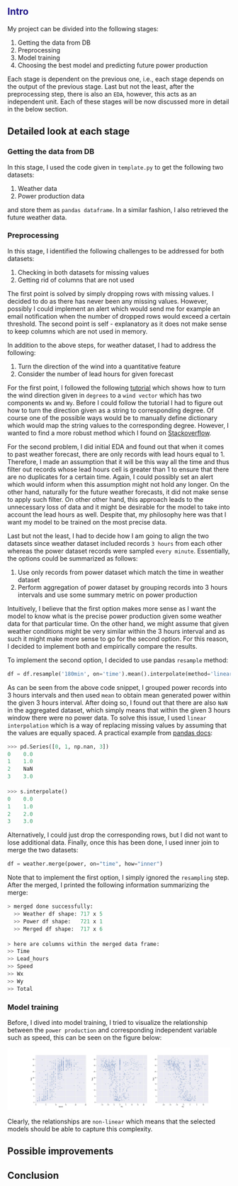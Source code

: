<h2 style="color:#22198A">Intro</h2>
My project can be divided into the following stages:

1. Getting the data from DB 
2. Preprocessing
3. Model training
4. Choosing the best model and predicting future power production

Each stage is dependent on the previous one, i.e., each stage depends on the
output of the previous stage. Last but not the least, after the preprocessing
step, there is also an `EDA`, however, this acts as an independent unit.
Each of these stages will be now discussed more in detail in the below section.

## Detailed look at each stage

### Getting the data from DB 
In this stage, I used the code given in `template.py` to get the following two
datasets: 

1. Weather data
2. Power production data

and store them as `pandas dataframe`. In a similar fashion, I also retrieved the
future weather data.

### Preprocessing
In this stage, I identified the following challenges to be addressed for both
datasets:

1. Checking in both datasets for missing values
2. Getting rid of columns that are not used

The first point is solved by simply dropping rows with missing values. I decided
to do as there has never been any missing values. However, possibly I could
implement an alert which would send me for example an email notification when
the number of dropped rows would exceed a certain threshold. The second point is
self - explanatory as it does not make sense to keep columns which are not used
in memory.

In addition to the above steps, for weather dataset, I had to address the
following:

1. Turn the direction of the wind into a quantitative feature
2. Consider the number of lead hours for given forecast

For the first point, I followed the following [tutorial](https://www.tensorflow.org/tutorials/structured_data/time_series#wind) which shows how to turn the wind direction given in `degrees` to a `wind vector` which has two components `Wx` and `Wy`. Before I could follow the tutorial I had to figure out how to turn the direction given as a string to corresponding degree. Of course one of the possible ways would be to manually define dictionary which would map the string values to the corresponding degree. However, I wanted to find a more robust method which I found on [Stackoverflow](Https://codegolf.stackexchange.com/questions/54755/convert-a-point-of-the-compass-to-degree).

For the second problem, I did initial EDA and found out that when it comes to
past weather forecast, there are only records with lead hours equal to 1.
Therefore, I made an assumption that it will be this way all the time and thus
filter out records whose lead hours cell is greater than 1 to ensure that there
are no duplicates for a certain time. Again, I could possibly set an alert which would inform when this assumption might not hold any longer. On the other hand, naturally for the future weather forecasts, it did not make sense to apply such filter. On other other hand, this approach leads to the unnecessary loss of data and it might be desirable for the model to take into account the lead hours as well. Despite that, my philosophy here was that I want my model to be trained on the most precise data.

Last but not the least, I had to decide how I am going to align the two datasets
since weather dataset included records `3 hours` from each other whereas the
power dataset records were sampled `every minute`. Essentially, the options
could be summarized as follows:

1. Use only records from power dataset which match the time in weather dataset
2. Perform aggregation of power dataset by grouping records into 3 hours
   intervals and use some summary metric on power production

Intuitively, I believe that the first option makes more sense as I want the
model to know what is the precise power production given some weather data for
that particular time. On the other hand, we might assume that given weather
conditions might be very similar within the 3 hours interval and as such it
might make more sense to go for the second option. For this reason, I decided to
implement both and empirically compare the results.

To implement the second option, I decided to use pandas
`resample` method:

```py
df = df.resample('180min', on='time').mean().interpolate(method='linear')
```

As can be seen from the above code snippet, I grouped power records into 3 hours
intervals and then used `mean` to obtain mean generated power within the given
3 hours interval. After doing so, I found out that there are also `NaN` in the
aggregated dataset, which simply means that within the given 3 hours window
there were no power data. To solve this issue, I used `linear interpolation` which is
a way of replacing missing values by assuming that the values are equally
spaced. A practical example from [pandas docs](https://pandas.pydata.org/docs/reference/api/pandas.DataFrame.interpolate.html):

```py
>>> pd.Series([0, 1, np.nan, 3])
0    0.0
1    1.0
2    NaN
3    3.0

>>> s.interpolate()
0    0.0
1    1.0
2    2.0
3    3.0
```

Alternatively, I could just drop the corresponding rows, but I did not want to
lose additional data. Finally, once this has been done, I used inner join to merge the two datasets:

```py
df = weather.merge(power, on="time", how="inner")
```

Note that to implement the first option, I simply ignored the `resampling` step. After the merged, I printed the following information summarizing the merge:

```py
> merged done successfully:
  >> Weather df shape: 717 x 5
  >> Power df shape:   721 x 1
  >> Merged df shape:  717 x 6

> here are columns within the merged data frame:
>> Time
>> Lead_hours
>> Speed
>> Wx
>> Wy
>> Total
```

### Model training
Before, I dived into model training, I tried to visualize the relationship
between the `power production` and corresponding independent variable such as
speed, this can be seen on the figure below:

![Scatter plot](src/figures/examples/figure1.jpg)

Clearly, the relationships are `non-linear` which means that the selected models
should be able to capture this complexity.


## Possible improvements

## Conclusion

